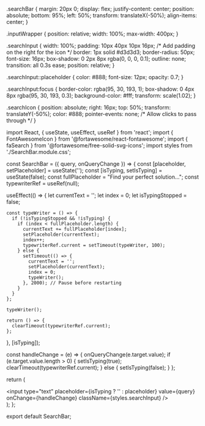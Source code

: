 .searchBar {
  margin: 20px 0;
  display: flex;
  justify-content: center;
  position: absolute;
  bottom: 95%;
  left: 50%;
  transform: translateX(-50%);
  align-items: center;
}

.inputWrapper {
  position: relative;
  width: 100%;
  max-width: 400px;
}

.searchInput {
  width: 100%;
  padding: 10px 40px 10px 16px; /* Add padding on the right for the icon */
  border: 1px solid #d3d3d3;
  border-radius: 50px;
  font-size: 16px;
  box-shadow: 0 2px 8px rgba(0, 0, 0, 0.1);
  outline: none;
  transition: all 0.3s ease;
  position: relative;
}

.searchInput::placeholder {
  color: #888;
  font-size: 12px;
  opacity: 0.7;
}

.searchInput:focus {
  border-color: rgba(95, 30, 193, 1);
  box-shadow: 0 4px 8px rgba(95, 30, 193, 0.3);
  background-color: #fff;
  transform: scale(1.02);
}

.searchIcon {
  position: absolute;
  right: 16px;
  top: 50%;
  transform: translateY(-50%);
  color: #888;
  pointer-events: none; /* Allow clicks to pass through */
}



import React, { useState, useEffect, useRef } from 'react';
import { FontAwesomeIcon } from '@fortawesome/react-fontawesome';
import { faSearch } from '@fortawesome/free-solid-svg-icons';
import styles from './SearchBar.module.css';

const SearchBar = ({ query, onQueryChange }) => {
  const [placeholder, setPlaceholder] = useState('');
  const [isTyping, setIsTyping] = useState(false);
  const fullPlaceholder = "Find your perfect solution...";
  const typewriterRef = useRef(null);

  useEffect(() => {
    let currentText = '';
    let index = 0;
    let isTypingStopped = false;

    const typeWriter = () => {
      if (!isTypingStopped && !isTyping) {
        if (index < fullPlaceholder.length) {
          currentText += fullPlaceholder[index];
          setPlaceholder(currentText);
          index++;
          typewriterRef.current = setTimeout(typeWriter, 100);
        } else {
          setTimeout(() => {
            currentText = '';
            setPlaceholder(currentText);
            index = 0;
            typeWriter();
          }, 2000); // Pause before restarting
        }
      }
    };

    typeWriter();

    return () => {
      clearTimeout(typewriterRef.current);
    };
  }, [isTyping]);

  const handleChange = (e) => {
    onQueryChange(e.target.value);
    if (e.target.value.length > 0) {
      setIsTyping(true);
      clearTimeout(typewriterRef.current);
    } else {
      setIsTyping(false);
    }
  };

  return (
    <div className={styles.searchBar}>
      <div className={styles.inputWrapper}>
        <input
          type="text"
          placeholder={isTyping ? '' : placeholder}
          value={query}
          onChange={handleChange}
          className={styles.searchInput}
        />
        <FontAwesomeIcon icon={faSearch} className={styles.searchIcon} />
      </div>
    </div>
  );
};

export default SearchBar;
